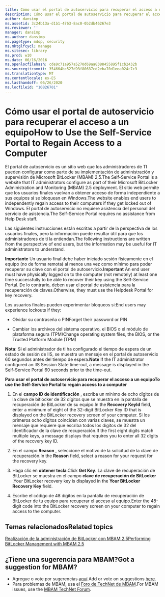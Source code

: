 ```yaml
---
title: Cómo usar el portal de autoservicio para recuperar el acceso a un equipo
description: Cómo usar el portal de autoservicio para recuperar el acceso a un equipo
author: dansimp
ms.assetid: 3c24b13a-d1b1-4763-8ac0-0b2db46267e3
ms.reviewer: ''
manager: dansimp
ms.author: dansimp
ms.pagetype: mdop, security
ms.mktglfcycl: manage
ms.sitesec: library
ms.prod: w10
ms.date: 06/16/2016
ms.openlocfilehash: cde9c71a957a5270d69aa8388455895f1cb2432b
ms.sourcegitcommit: 354664bc527d93f80687cd2eba70d1eea024c7c3
ms.translationtype: MT
ms.contentlocale: es-ES
ms.lasthandoff: 06/26/2020
ms.locfileid: "10826701"
---
```

# <span data-ttu-id="fd18a-103">Cómo usar el portal de autoservicio para recuperar el acceso a un equipo</span><span class="sxs-lookup"><span data-stu-id="fd18a-103">How to Use the Self-Service Portal to Regain Access to a Computer</span></span>


<span data-ttu-id="fd18a-104">El portal de autoservicio es un sitio web que los administradores de TI pueden configurar como parte de su implementación de administración y supervisión de Microsoft BitLocker (MBAM) 2,5.</span><span class="sxs-lookup"><span data-stu-id="fd18a-104">The Self-Service Portal is a website that IT administrators configure as part of their Microsoft BitLocker Administration and Monitoring (MBAM) 2.5 deployment.</span></span> <span data-ttu-id="fd18a-105">El sitio web permite que los usuarios finales vuelvan a obtener acceso de forma independiente a sus equipos si se bloquean en Windows.</span><span class="sxs-lookup"><span data-stu-id="fd18a-105">The website enables end users to independently regain access to their computers if they get locked out of Windows.</span></span> <span data-ttu-id="fd18a-106">El portal de autoservicio no requiere asistencia del personal del servicio de asistencia.</span><span class="sxs-lookup"><span data-stu-id="fd18a-106">The Self-Service Portal requires no assistance from Help Desk staff.</span></span>

<span data-ttu-id="fd18a-107">Las siguientes instrucciones están escritas a partir de la perspectiva de los usuarios finales, pero la información puede resultar útil para que los administradores de ti la entiendan.</span><span class="sxs-lookup"><span data-stu-id="fd18a-107">The following instructions are written from the perspective of end users, but the information may be useful for IT administrators to understand.</span></span>

<span data-ttu-id="fd18a-108">**Importante**  Un usuario final debe haber iniciado sesión físicamente en el equipo (no de forma remota) al menos una vez como mínimo para poder recuperar su clave con el portal de autoservicio.</span><span class="sxs-lookup"><span data-stu-id="fd18a-108">**Important** An end user must have physically logged on to the computer (not remotely) at least one time successfully to be able to recover their key using the Self-Service Portal.</span></span> <span data-ttu-id="fd18a-109">De lo contrario, deben usar el portal de asistencia para la recuperación de claves.</span><span class="sxs-lookup"><span data-stu-id="fd18a-109">Otherwise, they must use the Helpdesk Portal for key recovery.</span></span>

 

<span data-ttu-id="fd18a-110">Los usuarios finales pueden experimentar bloqueos si:</span><span class="sxs-lookup"><span data-stu-id="fd18a-110">End users may experience lockouts if they:</span></span>

-   <span data-ttu-id="fd18a-111">Olvidar su contraseña o PIN</span><span class="sxs-lookup"><span data-stu-id="fd18a-111">Forget their password or PIN</span></span>

-   <span data-ttu-id="fd18a-112">Cambiar los archivos del sistema operativo, el BIOS o el módulo de plataforma segura (TPM)</span><span class="sxs-lookup"><span data-stu-id="fd18a-112">Change operating system files, the BIOS, or the Trusted Platform Module (TPM)</span></span>

<span data-ttu-id="fd18a-113">**Nota:**  Si el administrador de ti ha configurado el tiempo de espera de un estado de sesión de IIS, se muestra un mensaje en el portal de autoservicio 60 segundos antes del tiempo de espera.</span><span class="sxs-lookup"><span data-stu-id="fd18a-113">**Note** If the IT administrator configured an IIS Session State time-out, a message is displayed in the Self-Service Portal 60 seconds prior to the time-out.</span></span>

 

**<span data-ttu-id="fd18a-114">Para usar el portal de autoservicio para recuperar el acceso a un equipo</span><span class="sxs-lookup"><span data-stu-id="fd18a-114">To use the Self-Service Portal to regain access to a computer</span></span>**

1.  <span data-ttu-id="fd18a-115">En el **campo ID de identificación** , escriba un mínimo de ocho dígitos de la clave de bitlocker de 32 dígitos que se muestra en la pantalla de recuperación de BitLocker de su equipo.</span><span class="sxs-lookup"><span data-stu-id="fd18a-115">In the **Recovery KeyId** field, enter a minimum of eight of the 32-digit BitLocker Key ID that is displayed on the BitLocker recovery screen of your computer.</span></span> <span data-ttu-id="fd18a-116">Si los primeros ocho dígitos coinciden con varias claves, se muestra un mensaje que requiere que escriba todos los dígitos de 32 del identificador de la clave de recuperación.</span><span class="sxs-lookup"><span data-stu-id="fd18a-116">If the first eight digits match multiple keys, a message displays that requires you to enter all 32 digits of the recovery key ID.</span></span>

2.  <span data-ttu-id="fd18a-117">En el campo **Reason** , seleccione el motivo de la solicitud de la clave de recuperación.</span><span class="sxs-lookup"><span data-stu-id="fd18a-117">In the **Reason** field, select a reason for your request for the recovery key.</span></span>

3.  <span data-ttu-id="fd18a-118">Haga clic en **obtener tecla**.</span><span class="sxs-lookup"><span data-stu-id="fd18a-118">Click **Get Key**.</span></span> <span data-ttu-id="fd18a-119">La clave de recuperación de BitLocker se muestra en el campo **clave de recuperación de BitLocker** .</span><span class="sxs-lookup"><span data-stu-id="fd18a-119">Your BitLocker recovery key is displayed in the **Your BitLocker Recovery Key** field.</span></span>

4.  <span data-ttu-id="fd18a-120">Escribe el código de 48 dígitos en la pantalla de recuperación de BitLocker de tu equipo para recuperar el acceso al equipo.</span><span class="sxs-lookup"><span data-stu-id="fd18a-120">Enter the 48-digit code into the BitLocker recovery screen on your computer to regain access to the computer.</span></span>



## <span data-ttu-id="fd18a-121">Temas relacionados</span><span class="sxs-lookup"><span data-stu-id="fd18a-121">Related topics</span></span>


[<span data-ttu-id="fd18a-122">Realización de la administración de BitLocker con MBAM 2.5</span><span class="sxs-lookup"><span data-stu-id="fd18a-122">Performing BitLocker Management with MBAM 2.5</span></span>](performing-bitlocker-management-with-mbam-25.md)

 
## <span data-ttu-id="fd18a-123">¿Tiene una sugerencia para MBAM?</span><span class="sxs-lookup"><span data-stu-id="fd18a-123">Got a suggestion for MBAM?</span></span>
- <span data-ttu-id="fd18a-124">Agregue o vote por sugerencias [aquí](http://mbam.uservoice.com/forums/268571-microsoft-bitlocker-administration-and-monitoring).</span><span class="sxs-lookup"><span data-stu-id="fd18a-124">Add or vote on suggestions [here](http://mbam.uservoice.com/forums/268571-microsoft-bitlocker-administration-and-monitoring).</span></span> 
- <span data-ttu-id="fd18a-125">Para problemas de MBAM, usa el [Foro de TechNet de MBAM](https://social.technet.microsoft.com/Forums/home?forum=mdopmbam).</span><span class="sxs-lookup"><span data-stu-id="fd18a-125">For MBAM issues, use the [MBAM TechNet Forum](https://social.technet.microsoft.com/Forums/home?forum=mdopmbam).</span></span>
 





